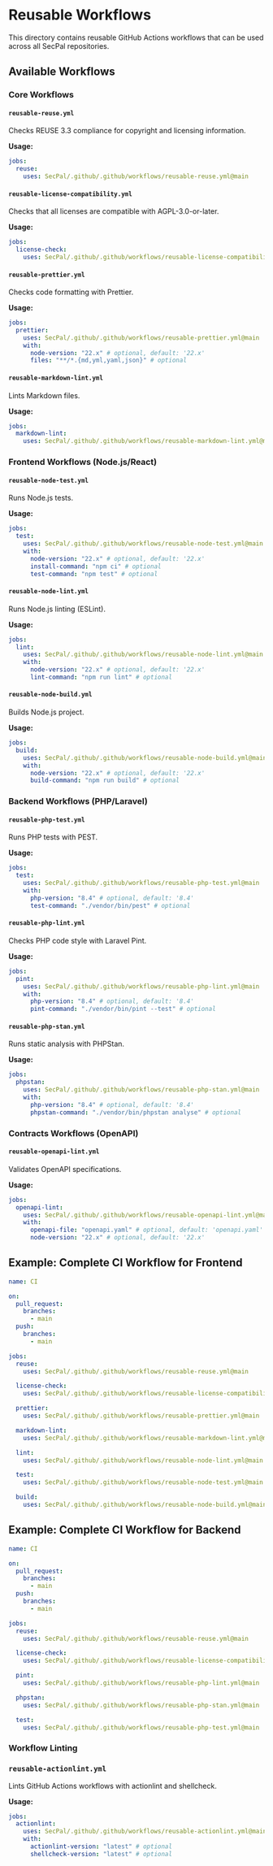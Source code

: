 <!--
SPDX-FileCopyrightText: 2025 SecPal
SPDX-License-Identifier: AGPL-3.0-or-later
-->

# Reusable Workflows

This directory contains reusable GitHub Actions workflows that can be used across all SecPal repositories.

## Available Workflows

### Core Workflows

#### `reusable-reuse.yml`

Checks REUSE 3.3 compliance for copyright and licensing information.

**Usage:**

```yaml
jobs:
  reuse:
    uses: SecPal/.github/.github/workflows/reusable-reuse.yml@main
```

#### `reusable-license-compatibility.yml`

Checks that all licenses are compatible with AGPL-3.0-or-later.

**Usage:**

```yaml
jobs:
  license-check:
    uses: SecPal/.github/.github/workflows/reusable-license-compatibility.yml@main
```

#### `reusable-prettier.yml`

Checks code formatting with Prettier.

**Usage:**

```yaml
jobs:
  prettier:
    uses: SecPal/.github/.github/workflows/reusable-prettier.yml@main
    with:
      node-version: "22.x" # optional, default: '22.x'
      files: "**/*.{md,yml,yaml,json}" # optional
```

#### `reusable-markdown-lint.yml`

Lints Markdown files.

**Usage:**

```yaml
jobs:
  markdown-lint:
    uses: SecPal/.github/.github/workflows/reusable-markdown-lint.yml@main
```

### Frontend Workflows (Node.js/React)

#### `reusable-node-test.yml`

Runs Node.js tests.

**Usage:**

```yaml
jobs:
  test:
    uses: SecPal/.github/.github/workflows/reusable-node-test.yml@main
    with:
      node-version: "22.x" # optional, default: '22.x'
      install-command: "npm ci" # optional
      test-command: "npm test" # optional
```

#### `reusable-node-lint.yml`

Runs Node.js linting (ESLint).

**Usage:**

```yaml
jobs:
  lint:
    uses: SecPal/.github/.github/workflows/reusable-node-lint.yml@main
    with:
      node-version: "22.x" # optional, default: '22.x'
      lint-command: "npm run lint" # optional
```

#### `reusable-node-build.yml`

Builds Node.js project.

**Usage:**

```yaml
jobs:
  build:
    uses: SecPal/.github/.github/workflows/reusable-node-build.yml@main
    with:
      node-version: "22.x" # optional, default: '22.x'
      build-command: "npm run build" # optional
```

### Backend Workflows (PHP/Laravel)

#### `reusable-php-test.yml`

Runs PHP tests with PEST.

**Usage:**

```yaml
jobs:
  test:
    uses: SecPal/.github/.github/workflows/reusable-php-test.yml@main
    with:
      php-version: "8.4" # optional, default: '8.4'
      test-command: "./vendor/bin/pest" # optional
```

#### `reusable-php-lint.yml`

Checks PHP code style with Laravel Pint.

**Usage:**

```yaml
jobs:
  pint:
    uses: SecPal/.github/.github/workflows/reusable-php-lint.yml@main
    with:
      php-version: "8.4" # optional, default: '8.4'
      pint-command: "./vendor/bin/pint --test" # optional
```

#### `reusable-php-stan.yml`

Runs static analysis with PHPStan.

**Usage:**

```yaml
jobs:
  phpstan:
    uses: SecPal/.github/.github/workflows/reusable-php-stan.yml@main
    with:
      php-version: "8.4" # optional, default: '8.4'
      phpstan-command: "./vendor/bin/phpstan analyse" # optional
```

### Contracts Workflows (OpenAPI)

#### `reusable-openapi-lint.yml`

Validates OpenAPI specifications.

**Usage:**

```yaml
jobs:
  openapi-lint:
    uses: SecPal/.github/.github/workflows/reusable-openapi-lint.yml@main
    with:
      openapi-file: "openapi.yaml" # optional, default: 'openapi.yaml'
      node-version: "22.x" # optional, default: '22.x'
```

## Example: Complete CI Workflow for Frontend

```yaml
name: CI

on:
  pull_request:
    branches:
      - main
  push:
    branches:
      - main

jobs:
  reuse:
    uses: SecPal/.github/.github/workflows/reusable-reuse.yml@main

  license-check:
    uses: SecPal/.github/.github/workflows/reusable-license-compatibility.yml@main

  prettier:
    uses: SecPal/.github/.github/workflows/reusable-prettier.yml@main

  markdown-lint:
    uses: SecPal/.github/.github/workflows/reusable-markdown-lint.yml@main

  lint:
    uses: SecPal/.github/.github/workflows/reusable-node-lint.yml@main

  test:
    uses: SecPal/.github/.github/workflows/reusable-node-test.yml@main

  build:
    uses: SecPal/.github/.github/workflows/reusable-node-build.yml@main
```

## Example: Complete CI Workflow for Backend

```yaml
name: CI

on:
  pull_request:
    branches:
      - main
  push:
    branches:
      - main

jobs:
  reuse:
    uses: SecPal/.github/.github/workflows/reusable-reuse.yml@main

  license-check:
    uses: SecPal/.github/.github/workflows/reusable-license-compatibility.yml@main

  pint:
    uses: SecPal/.github/.github/workflows/reusable-php-lint.yml@main

  phpstan:
    uses: SecPal/.github/.github/workflows/reusable-php-stan.yml@main

  test:
    uses: SecPal/.github/.github/workflows/reusable-php-test.yml@main
```

### Workflow Linting

### `reusable-actionlint.yml`

Lints GitHub Actions workflows with actionlint and shellcheck.

**Usage:**

```yaml
jobs:
  actionlint:
    uses: SecPal/.github/.github/workflows/reusable-actionlint.yml@main
    with:
      actionlint-version: "latest" # optional
      shellcheck-version: "latest" # optional
```

